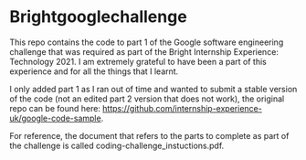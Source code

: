 # Brightgooglechallenge

This repo contains the code to part 1 of the Google software engineering challenge that was required as part of the Bright Internship Experience: Technology 2021. I am extremely grateful to have been a part of this experience and for all the things that I learnt.

I only added part 1 as I ran out of time and wanted to submit a stable version of the code (not an edited part 2 version that does not work), the original repo can be found here: https://github.com/internship-experience-uk/google-code-sample.

For reference, the document that refers to the parts to complete as part of the challenge is called coding-challenge_instuctions.pdf.